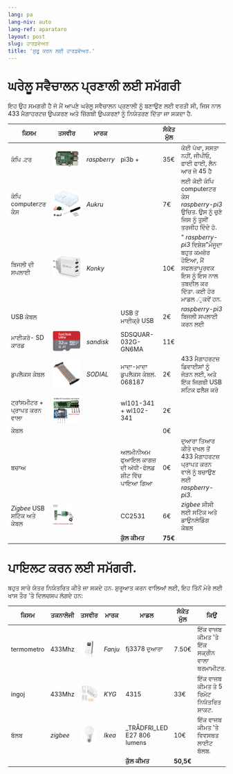 ```yaml
---
lang: pa
lang-niv: auto
lang-ref: aparataro
layout: post
slug: ਹਾਰਡਵੇਅਰ
title: 'ਸ਼ੁਰੂ ਕਰਨ ਲਈ ਹਾਰਡਵੇਅਰ.'
---
```

   
# ਘਰੇਲੂ ਸਵੈਚਾਲਨ ਪ੍ਰਣਾਲੀ ਲਈ ਸਮੱਗਰੀ

ਇਹ ਉਹ ਸਮਗਰੀ ਹੈ ਜੋ ਮੈਂ ਆਪਣੇ ਘਰੇਲੂ ਸਵੈਚਾਲਨ ਪ੍ਰਣਾਲੀ ਨੂੰ ਬਣਾਉਣ ਲਈ ਵਰਤੀ ਸੀ, ਜਿਸ ਨਾਲ 433 ਮੈਗਾਹਰਟਜ਼ ਉਪਕਰਣ ਅਤੇ ਜ਼ਿੱਗਬੀ ਉਪਕਰਣਾਂ ਨੂੰ ਨਿਯੰਤਰਣ ਦਿੱਤਾ ਜਾ ਸਕਦਾ ਹੈ.

|ਕਿਸਮ|ਤਸਵੀਰ|ਮਾਰਕ||ਸੰਕੇਤ ਮੁੱਲ||
| --- | --- | --- | --- | --- | --- | 
|ਕੰਪਿ .ਟਰ|![](/public/pi.jpg) | _raspberry_ |pi3b +| 35€ |ਕੋਈ ਪੱਖਾ, ਸਸਤਾ ਨਹੀਂ, ਜੀਪੀਓ, ਫਾਈ ਫਾਈ, ਲੈਨ ਆਰ ਜੇ 45 ਹੈ|
|ਕੰਪਿ computerਟਰ ਕੇਸ|![](/public/loĝejo.jpg) | _Aukru_ | | 7€ |ਲਈ ਕੋਈ ਕੰਪਿ computerਟਰ ਕੇਸ _raspberry-pi3_ ਉਚਿਤ. ਉਸ ਨੂੰ ਚੁਣੋ ਜਿਸ ਨੂੰ ਤੁਸੀਂ ਤਰਜੀਹ ਦਿੰਦੇ ਹੋ.|
|ਬਿਜਲੀ ਦੀ ਸਪਲਾਈ|![](/public/elektroprovizo.jpg) | _Konky_ | | 10€ |" _raspberry-pi3_ ਵਿਸ਼ੇਸ਼"ਮੌਜੂਦਾ ਬਹੁਤ ਕਮਜ਼ੋਰ ਹੋਇਆ, ਮੈਂ ਸਫਲਤਾਪੂਰਵਕ ਇਸ ਨੂੰ ਇਸ ਨਾਲ ਤਬਦੀਲ ਕਰ ਦਿੱਤਾ. ਕਈ ਹੋਰ ਮਾਡਲ .ੁਕਵੇਂ ਹਨ.|
|USB ਕੇਬਲ|  |  |USB ਤੋਂ ਮਾਈਕ੍ਰੋ USB| 2€ | _raspberry-pi3_ ਬਿਜਲੀ ਸਪਲਾਈ ਕਰਨ ਲਈ|
|ਮਾਈਕਰੋ- SD ਕਾਰਡ|![](/public/SD.jpg) | _sandisk_ | SDSQUAR-032G-GN6MA | 11€ ||
|ਡੁਪਲੈਕਸ ਕੇਬਲ|![](/public/dupont.jpg) | _SODIAL_ |ਮਾਦਾ-ਮਾਦਾ ਡੁਪਲੈਕਸ ਕੇਬਲ. 068187| 2€|433 ਮੈਗਾਹਰਟਜ਼ ਡਿਵਾਈਸਾਂ ਨੂੰ ਜੋੜਨ ਲਈ, ਅਤੇ ਇੱਕ ਜਿਗਬੀ USB ਸਟਿਕ ਫਲੈਸ਼ ਕਰੋ|
|ਟ੍ਰਾਂਸਮੀਟਰ + ਪ੍ਰਾਪਤ ਕਰਨ ਵਾਲਾ|![](/public/dissendilo-ricevilo-433Mhz.jpg) | |wl101-341 + wl102-341| 2€ ||
|ਕੇਬਲ| | || 0€ ||
|ਬਚਾਅ| | |ਅਲਮੀਨੀਅਮ ਫੁਆਇਲ ਕਾਗਜ਼ ਦੀ ਅੱਧੀ-ਫੋਲਡ ਸ਼ੀਟ ਵਿੱਚ ਪਾਇਆ ਗਿਆ| 0€ |ਦੁਆਰਾ ਤਿਆਰ ਕੀਤੇ ਦਖਲ ਤੋਂ 433 ਮੈਗਾਹਰਟਜ਼ ਪ੍ਰਾਪਤ ਕਰਨ ਵਾਲੇ ਨੂੰ ਬਚਾਉਣ ਲਈ _raspberry-pi3_.|
|  _Zigbee_ USB ਸਟਿੱਕ ਅਤੇ ਕੇਬਲ|![](/public/cc2531+kablo.jpg) |  | CC2531|6€ | _zigbee_ ਸੀਸੀ ਲਈ ਸਟਿੱਕ ਅਤੇ ਡਾਉਨਲੋਡਿੰਗ ਕੇਬਲ|
| | | | **ਕੁੱਲ ਕੀਮਤ** | **75€** | 



# ਪਾਇਲਟ ਕਰਨ ਲਈ ਸਮੱਗਰੀ.

ਬਹੁਤ ਸਾਰੇ ਯੰਤਰ ਨਿਯੰਤਰਿਤ ਕੀਤੇ ਜਾ ਸਕਦੇ ਹਨ. ਸ਼ੁਰੂਆਤ ਕਰਨ ਵਾਲਿਆਂ ਲਈ, ਇਹ ਤਿੰਨੋਂ ਮੇਰੇ ਲਈ ਖਾਸ ਤੌਰ 'ਤੇ ਦਿਲਚਸਪ ਲੱਗਦੇ ਹਨ:

|ਕਿਸਮ|ਤਕਨਾਲੋਜੀ|ਤਸਵੀਰ|ਮਾਰਕ|ਮਾਡਲ|ਸੰਕੇਤ ਮੁੱਲ|ਕਿਉਂ|
| --- | --- | --- | --- | --- | --- | --- |
| termometro |433Mhz| ![](/public/fanju.jpeg)| _Fanju_ |fj3378 ਦੁਆਰਾ| 7.50€|ਇੱਕ ਵਾਜਬ ਕੀਮਤ 'ਤੇ ਇੱਕ ਸਕ੍ਰੀਨ ਵਾਲਾ ਥਰਮਾਮੀਟਰ.|
| ingoj |433Mhz|![](/public/KYG.jpg)| _KYG_ | 4315 | 33€ |ਇੱਕ ਵਾਜਬ ਕੀਮਤ ਤੇ 5 ਰਿਮੋਟ ਨਿਯੰਤਰਿਤ ਸਾਕਟ.|
|ਬੱਲਬ| _zigbee_ |![](/public/tradfri.jpg)| _Ikea_ | _TRÅDFRI_LED E27 806 lumens| 10€ |ਇੱਕ ਵਾਜਬ ਕੀਮਤ 'ਤੇ ਵਿਵਸਥਤ ਲਾਈਟ ਬੱਲਬ.|
| | | | | **ਕੁੱਲ ਕੀਮਤ** | **50,5€** | |

